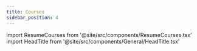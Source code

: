 ```yaml
---
title: Courses
sidebar_position: 4
---
```


import ResumeCourses from '@site/src/components/ResumeCourses.tsx'
import HeadTitle from '@site/src/components/General/HeadTitle.tsx'

<HeadTitle title="Courses - Resume | Didier" />

<ResumeCourses />

